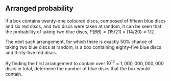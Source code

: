 ## Arranged probability

If a box contains twenty-one coloured discs, composed of fifteen blue discs and six red discs, and two discs were taken at random, it can be seen that the probability of taking two blue discs, $P(BB) = (15/21)×(14/20) = 1/2$.

The next such arrangement, for which there is exactly $50$% chance of taking two blue discs at random, is a box containing eighty-five blue discs and thirty-five red discs.

By finding the first arrangement to contain over $10^{12}$ = $1,000,000,000,000$ discs in total, determine the number of blue discs that the box would contain.
